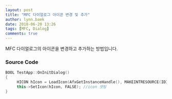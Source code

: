 ```yaml
---
layout: post
title: "MFC 다이얼로그 아이콘 변경 및 추가"
author: lynn.baek
date: 2018-06-20 13:26
tags: [MFC, Dialog]
comments: true
---
```


MFC 다이얼로그의 아이콘을 변경하고 추가하는 방법입니다.



### Source Code

```c++
BOOL TestApp::OnInitDialog()
{
     HICON hIcon = LoadIcon(AfxGetInstanceHandle(), MAKEINTRESOURCE(IDI_MAIN_ICON)); //icon 변경
     this->SetIcon(hIcon, FALSE); //icon 셋팅
}

```

